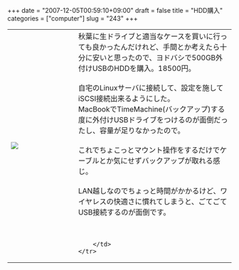 +++
date = "2007-12-05T00:59:10+09:00"
draft = false
title = "HDD購入"
categories = ["computer"]
slug = "243"
+++

<table width="100%">
	<tr>
		<td width="30%" valign="middle">
			<img src="http://keruru.net/images/4755794e70db9-071106-233531.jpg" border="0" />
		</td>
		<td width="70%" valign="middle">
			秋葉に生ドライブと適当なケースを買いに行っても良かったんだけれど、手間とか考えたら十分に安いと思ったので、ヨドバシで500GB外付けUSBのHDDを購入。18500円。<br />
<br />
自宅のLinuxサーバに接続して、設定を施してiSCSI接続出来るようにした。<br />
MacBookでTimeMachine(バックアップ)する度に外付けUSBドライブをつけるのが面倒だったし、容量が足りなかったので。<br />
<br />
これでちょこっとマウント操作をするだけでケーブルとか気にせずバックアップが取れる感じ。<br />
<br />
LAN越しなのでちょっと時間がかかるけど、ワイヤレスの快適さに慣れてしまうと、ごてごてUSB接続するのが面倒です。<br />
<br />
<br />

		</td>
	</tr>
</table>
